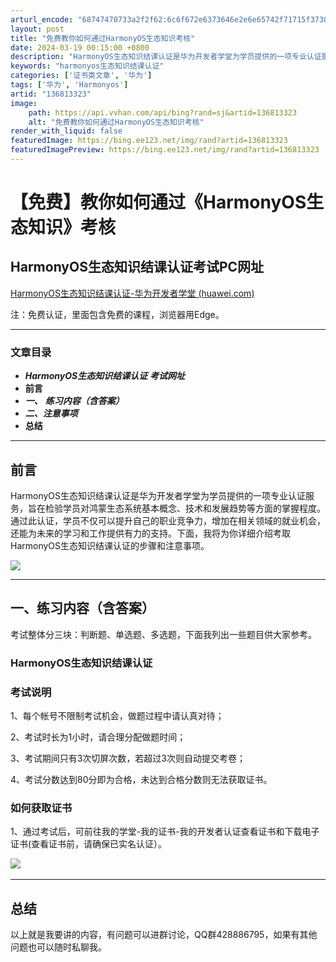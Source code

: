 ```yaml
---
arturl_encode: "68747470733a2f2f62:6c6f672e6373646e2e6e65742f71715f37303831343030382f:61727469636c652f64657461696c732f313336383133333233"
layout: post
title: "免费教你如何通过HarmonyOS生态知识考核"
date: 2024-03-19 00:15:00 +0800
description: "HarmonyOS生态知识结课认证是华为开发者学堂为学员提供的一项专业认证服务，旨在检验学员对鸿蒙生"
keywords: "harmonyos生态知识结课认证"
categories: ['证书类文章', '华为']
tags: ['华为', 'Harmonyos']
artid: "136813323"
image:
    path: https://api.vvhan.com/api/bing?rand=sj&artid=136813323
    alt: "免费教你如何通过HarmonyOS生态知识考核"
render_with_liquid: false
featuredImage: https://bing.ee123.net/img/rand?artid=136813323
featuredImagePreview: https://bing.ee123.net/img/rand?artid=136813323
---
```


# 【免费】教你如何通过《HarmonyOS生态知识》考核

## HarmonyOS生态知识结课认证考试PC网址

[HarmonyOS生态知识结课认证-华为开发者学堂 (huawei.com)](https://developer.huawei.com/consumer/cn/training/exam-home/101682302405971193 "HarmonyOS生态知识结课认证-华为开发者学堂 (huawei.com)")

注：免费认证，里面包含免费的课程，浏览器用Edge。

---

### **文章目录**

* ***HarmonyOS生态知识结课认证***
  ***考试网址***
* **前言**
* ***一、***
  ***练习内容（含答案）***
* ***二、注意事项***
* **总结**

---

## 前言

HarmonyOS生态知识结课认证是华为开发者学堂为学员提供的一项专业认证服务，旨在检验学员对鸿蒙生态系统基本概念、技术和发展趋势等方面的掌握程度。通过此认证，学员不仅可以提升自己的职业竞争力，增加在相关领域的就业机会，还能为未来的学习和工作提供有力的支持。下面，我将为你详细介绍考取HarmonyOS生态知识结课认证的步骤和注意事项。

![](https://i-blog.csdnimg.cn/blog_migrate/f6a41c0cd633d4943cb633214b1fc2f1.jpeg)

---

## 一、练习内容（含答案）

考试整体分三块：判断题、单选题、多选题，下面我列出一些题目供大家参考。

### HarmonyOS生态知识结课认证

#### 

### 考试说明

1、每个帐号不限制考试机会，做题过程中请认真对待；

2、考试时长为1小时，请合理分配做题时间；

3、考试期间只有3次切屏次数，若超过3次则自动提交考卷；

4、考试分数达到80分即为合格，未达到合格分数则无法获取证书。

### 如何获取证书

1、通过考试后，可前往我的学堂-我的证书-我的开发者认证查看证书和下载电子证书(查看证书前，请确保已实名认证）。
  
![](https://i-blog.csdnimg.cn/blog_migrate/0d3d4a79d6d66d6268648cd109ce3302.png)
​

---

## 总结

以上就是我要讲的内容，有问题可以进群讨论，QQ群428886795，如果有其他问题也可以随时私聊我。